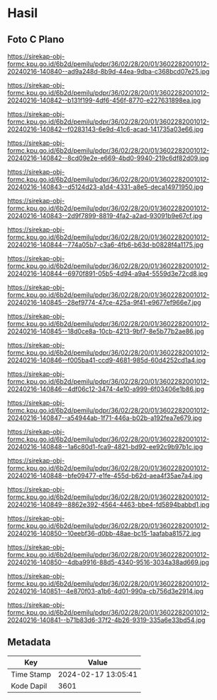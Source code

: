 # Hasil

## Foto C Plano

https://sirekap-obj-formc.kpu.go.id/6b2d/pemilu/pdpr/36/02/28/20/01/3602282001012-20240216-140840--ad9a248d-8b9d-44ea-9dba-c368bcd07e25.jpg

https://sirekap-obj-formc.kpu.go.id/6b2d/pemilu/pdpr/36/02/28/20/01/3602282001012-20240216-140842--b131f199-4df6-456f-8770-e227631898ea.jpg

https://sirekap-obj-formc.kpu.go.id/6b2d/pemilu/pdpr/36/02/28/20/01/3602282001012-20240216-140842--f0283143-6e9d-41c6-acad-141735a03e66.jpg

https://sirekap-obj-formc.kpu.go.id/6b2d/pemilu/pdpr/36/02/28/20/01/3602282001012-20240216-140842--8cd09e2e-e669-4bd0-9940-219c6df82d09.jpg

https://sirekap-obj-formc.kpu.go.id/6b2d/pemilu/pdpr/36/02/28/20/01/3602282001012-20240216-140843--d5124d23-a1d4-4331-a8e5-deca14971950.jpg

https://sirekap-obj-formc.kpu.go.id/6b2d/pemilu/pdpr/36/02/28/20/01/3602282001012-20240216-140843--2d9f7899-8819-4fa2-a2ad-93091b9e67cf.jpg

https://sirekap-obj-formc.kpu.go.id/6b2d/pemilu/pdpr/36/02/28/20/01/3602282001012-20240216-140844--774a05b7-c3a6-4fb6-b63d-b0828f4a1175.jpg

https://sirekap-obj-formc.kpu.go.id/6b2d/pemilu/pdpr/36/02/28/20/01/3602282001012-20240216-140844--6970f891-05b5-4d94-a9a4-5559d3e72cd8.jpg

https://sirekap-obj-formc.kpu.go.id/6b2d/pemilu/pdpr/36/02/28/20/01/3602282001012-20240216-140845--28ef9774-47ce-425a-9f41-e9677ef966e7.jpg

https://sirekap-obj-formc.kpu.go.id/6b2d/pemilu/pdpr/36/02/28/20/01/3602282001012-20240216-140845--18d0ce8a-10cb-4213-9bf7-8e5b77b2ae86.jpg

https://sirekap-obj-formc.kpu.go.id/6b2d/pemilu/pdpr/36/02/28/20/01/3602282001012-20240216-140846--f005ba41-ccd9-4681-985d-60d4252cd1a4.jpg

https://sirekap-obj-formc.kpu.go.id/6b2d/pemilu/pdpr/36/02/28/20/01/3602282001012-20240216-140846--4df06c12-3474-4e10-a999-6f03406e1b86.jpg

https://sirekap-obj-formc.kpu.go.id/6b2d/pemilu/pdpr/36/02/28/20/01/3602282001012-20240216-140847--a54944ab-1f71-446a-b02b-a192fea7e679.jpg

https://sirekap-obj-formc.kpu.go.id/6b2d/pemilu/pdpr/36/02/28/20/01/3602282001012-20240216-140848--1a6c80d1-fca9-4821-bd92-ee92c9b97b1c.jpg

https://sirekap-obj-formc.kpu.go.id/6b2d/pemilu/pdpr/36/02/28/20/01/3602282001012-20240216-140848--bfe09477-e1fe-455d-b62d-aea4f35ae7a4.jpg

https://sirekap-obj-formc.kpu.go.id/6b2d/pemilu/pdpr/36/02/28/20/01/3602282001012-20240216-140849--8862e392-4564-4463-bbe4-fd5894babbd1.jpg

https://sirekap-obj-formc.kpu.go.id/6b2d/pemilu/pdpr/36/02/28/20/01/3602282001012-20240216-140850--10eebf36-d0bb-48ae-bc15-1aafaba81572.jpg

https://sirekap-obj-formc.kpu.go.id/6b2d/pemilu/pdpr/36/02/28/20/01/3602282001012-20240216-140850--4dba9916-88d5-4340-9516-3034a38ad669.jpg

https://sirekap-obj-formc.kpu.go.id/6b2d/pemilu/pdpr/36/02/28/20/01/3602282001012-20240216-140851--4e870f03-a1b6-4d01-990a-cb756d3e2914.jpg

https://sirekap-obj-formc.kpu.go.id/6b2d/pemilu/pdpr/36/02/28/20/01/3602282001012-20240216-140841--b71b83d6-37f2-4b26-9319-335a6e33bd54.jpg


## Metadata

| Key        | Value               |
| ---------- | ------------------- |
| Time Stamp | 2024-02-17 13:05:41 |
| Kode Dapil | 3601                |



